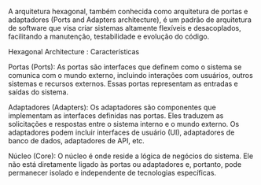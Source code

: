 A arquitetura hexagonal, também conhecida como arquitetura de portas e adaptadores (Ports and Adapters architecture),
é um padrão de arquitetura de software que visa criar sistemas altamente flexíveis e desacoplados, facilitando a manutenção, testabilidade e evolução do código.

Hexagonal Architecture : Características

Portas (Ports): As portas são interfaces que definem como o sistema se comunica com o mundo externo, incluindo interações com usuários, outros sistemas
e recursos externos. Essas portas representam as entradas e saídas do sistema.

Adaptadores (Adapters): Os adaptadores são componentes que implementam as interfaces definidas nas portas. Eles traduzem as solicitações e respostas
entre o sistema interno e o mundo externo. Os adaptadores podem incluir interfaces de usuário (UI), adaptadores de banco de dados, adaptadores de API, etc.

Núcleo (Core): O núcleo é onde reside a lógica de negócios do sistema. Ele não está diretamente ligado às portas ou adaptadores e, portanto, pode
permanecer isolado e independente de tecnologias específicas.

